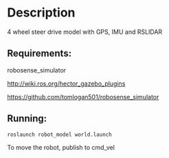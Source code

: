 # Description
4 wheel steer drive model with GPS, IMU and RSLIDAR

## Requirements:
robosense_simulator

http://wiki.ros.org/hector_gazebo_plugins

https://github.com/tomlogan501/robosense_simulator

## Running:
```
roslaunch robot_model world.launch 
```
To move the robot, publish to cmd_vel
